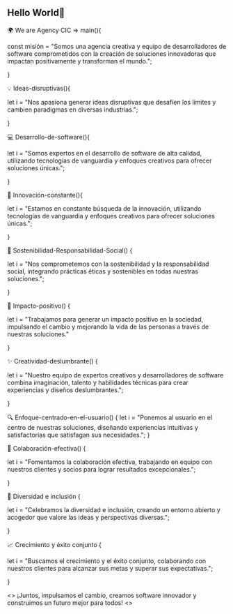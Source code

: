 ## Hello World👋

🌍 We are Agency CIC => main(){

const misión = "Somos una agencia creativa y equipo de desarrolladores de software comprometidos con la creación de soluciones innovadoras que impactan positivamente y transforman el mundo.";

}


💡 Ideas-disruptivas(){

  let i = "Nos apasiona generar ideas disruptivas que desafíen los límites y cambien paradigmas en diversas industrias.";

}


💻 Desarrollo-de-software(){

  let i = "Somos expertos en el desarrollo de software de alta calidad, utilizando tecnologías de vanguardia y enfoques creativos para ofrecer soluciones únicas.";

}


🚀 Innovación-constante(){

  let i = "Estamos en constante búsqueda de la innovación, utilizando tecnologías de vanguardia y enfoques creativos para ofrecer soluciones únicas.";

}


🌱 Sostenibilidad-Responsabilidad-Social() {

  let i = "Nos comprometemos con la sostenibilidad y la responsabilidad social, integrando prácticas éticas y sostenibles en todas nuestras soluciones.";

}


💪 Impacto-positivo() {

  let i = "Trabajamos para generar un impacto positivo en la sociedad, impulsando el cambio y mejorando la vida de las personas a través de nuestras soluciones."

}


✨ Creatividad-deslumbrante() {

  let i = "Nuestro equipo de expertos creativos y desarrolladores de software combina imaginación, talento y habilidades técnicas para crear experiencias y diseños deslumbrantes.";

}

🔍 Enfoque-centrado-en-el-usuario() {
  let i = "Ponemos al usuario en el centro de nuestras soluciones, diseñando experiencias intuitivas y satisfactorias que satisfagan sus necesidades.";
}


🤝 Colaboración-efectiva() {

  let i = "Fomentamos la colaboración efectiva, trabajando en equipo con nuestros clientes y socios para lograr resultados excepcionales.";

}


🌈 Diversidad e inclusión {

  let i = "Celebramos la diversidad e inclusión, creando un entorno abierto y acogedor que valore las ideas y perspectivas diversas.";

}

📈 Crecimiento y éxito conjunto {

  let i = "Buscamos el crecimiento y el éxito conjunto, colaborando con nuestros clientes para alcanzar sus metas y superar sus expectativas.";

}

<<important>> ¡Juntos, impulsamos el cambio, creamos software innovador y construimos un futuro mejor para todos! <<important>>
